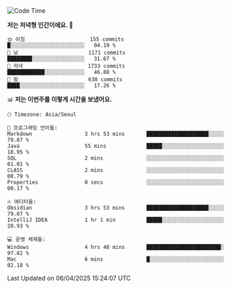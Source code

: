   <!--START_SECTION:waka-->
![Code Time](http://img.shields.io/badge/Code%20Time-535%20hrs%2058%20mins-blue)

**저는 저녁형 인간이에요. 🦉** 

```text
🌞 아침                     155 commits         █░░░░░░░░░░░░░░░░░░░░░░░░   04.19 % 
🌆 낮　                     1171 commits        ████████░░░░░░░░░░░░░░░░░   31.67 % 
🌃 저녁                     1733 commits        ████████████░░░░░░░░░░░░░   46.88 % 
🌙 밤　                     638 commits         ████░░░░░░░░░░░░░░░░░░░░░   17.26 % 
```


📊 **저는 이번주를 이렇게 시간을 보냈어요.** 

```text
🕑︎ Timezone: Asia/Seoul

💬 프로그래밍 언어들: 
Markdown                 3 hrs 53 mins       ████████████████████░░░░░   79.07 % 
Java                     55 mins             █████░░░░░░░░░░░░░░░░░░░░   18.95 % 
SQL                      2 mins              ░░░░░░░░░░░░░░░░░░░░░░░░░   01.01 % 
CLASS                    2 mins              ░░░░░░░░░░░░░░░░░░░░░░░░░   00.79 % 
Properties               0 secs              ░░░░░░░░░░░░░░░░░░░░░░░░░   00.17 % 

🔥 에디터들: 
Obsidian                 3 hrs 53 mins       ████████████████████░░░░░   79.07 % 
IntelliJ IDEA            1 hr 1 min          █████░░░░░░░░░░░░░░░░░░░░   20.93 % 

💻 운영 체제들: 
Windows                  4 hrs 48 mins       ████████████████████████░   97.82 % 
Mac                      6 mins              █░░░░░░░░░░░░░░░░░░░░░░░░   02.18 % 
```


 Last Updated on 06/04/2025 15:24:07 UTC
<!--END_SECTION:waka-->
